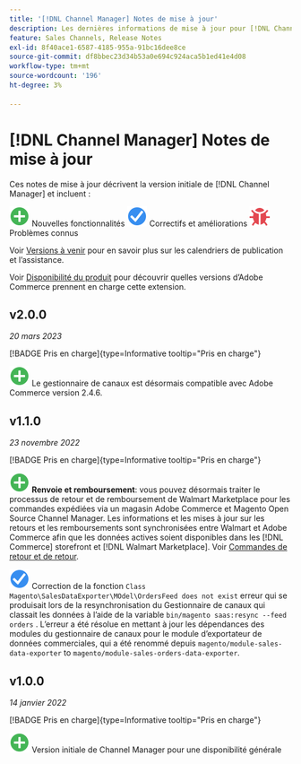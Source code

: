 ```yaml
---
title: '[!DNL Channel Manager] Notes de mise à jour'
description: Les dernières informations de mise à jour pour [!DNL Channel Manager] d’Adobe Commerce.
feature: Sales Channels, Release Notes
exl-id: 8f40ace1-6587-4185-955a-91bc16dee8ce
source-git-commit: df8bbec23d34b53a0e694c924aca5b1ed41e4d08
workflow-type: tm+mt
source-wordcount: '196'
ht-degree: 3%

---
```


# [!DNL Channel Manager] Notes de mise à jour

Ces notes de mise à jour décrivent la version initiale de [!DNL Channel Manager] et incluent :

![Nouveau](../assets/new.svg) Nouvelles fonctionnalités
![Correction d’un problème](../assets/fix.svg) Correctifs et améliorations
![Problème connu](../assets/bug.svg) Problèmes connus

Voir [Versions à venir](https://experienceleague.adobe.com/docs/commerce-operations/release/planning/schedule.html) pour en savoir plus sur les calendriers de publication et l’assistance.

Voir [Disponibilité du produit](https://experienceleague.adobe.com/docs/commerce-operations/release/product-availability.html) pour découvrir quelles versions d’Adobe Commerce prennent en charge cette extension.

## v2.0.0

*20 mars 2023*

[!BADGE Pris en charge]{type=Informative tooltip="Pris en charge"}

![Nouveau](../assets/new.svg)<!--CHAN-5893--> Le gestionnaire de canaux est désormais compatible avec Adobe Commerce version 2.4.6.

## v1.1.0

*23 novembre 2022*

[!BADGE Pris en charge]{type=Informative tooltip="Pris en charge"}

![Nouveau](../assets/new.svg)<!--CHAN-5204--> **Renvoie et remboursement**: vous pouvez désormais traiter le processus de retour et de remboursement de Walmart Marketplace pour les commandes expédiées via un magasin Adobe Commerce et Magento Open Source Channel Manager. Les informations et les mises à jour sur les retours et les remboursements sont synchronisées entre Walmart et Adobe Commerce afin que les données actives soient disponibles dans les [!DNL Commerce] storefront et [!DNL Walmart Marketplace]. Voir [Commandes de retour et de retour](return-refund-orders.md).

![Fixe](../assets/fix.svg)<!--CHAN-5661--> Correction de la fonction `Class Magento\SalesDataExporter\MOdel\OrdersFeed does not exist` erreur qui se produisait lors de la resynchronisation du Gestionnaire de canaux qui classait les données à l’aide de la variable `bin/magento saas:resync --feed orders` . L’erreur a été résolue en mettant à jour les dépendances des modules du gestionnaire de canaux pour le module d’exportateur de données commerciales, qui a été renommé depuis `magento/module-sales-data-exporter` to `magento/module-sales-orders-data-exporter`.

## v1.0.0

*14 janvier 2022*

[!BADGE Pris en charge]{type=Informative tooltip="Pris en charge"}

![Nouveau](../assets/new.svg) Version initiale de Channel Manager pour une disponibilité générale

